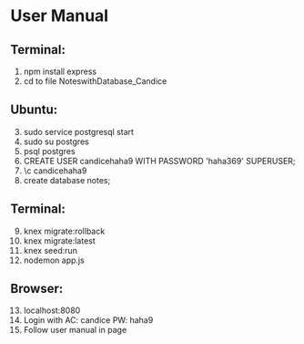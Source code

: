 # User Manual

## Terminal: 
1. npm install express
2. cd to file NoteswithDatabase_Candice

## Ubuntu: 

3. sudo service postgresql start
4. sudo su postgres
5. psql postgres
6. CREATE USER candicehaha9 WITH PASSWORD 'haha369' SUPERUSER;
7. \c candicehaha9
8. create database notes;

## Terminal:

9. knex migrate:rollback
10. knex migrate:latest
11. knex seed:run
12. nodemon app.js


## Browser: 

13. localhost:8080
14. Login with AC: candice PW: haha9
15. Follow user manual in page
